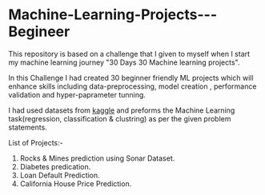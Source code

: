 # Machine-Learning-Projects---Begineer

This repository is based on a challenge that I given to myself when I start my machine learning journey
"30 Days 30 Machine learning projects".

In this Challenge I had created 30 beginner friendly ML projects which will enhance skills including data-preprocessing, model creation , performance validation and hyper-paprameter tunning. 

I had used datasets from [kaggle](https://www.kaggle.com/) and preforms the Machine Learning task(regression, classification & clustring) as per the given problem statements. 

List of Projects:-
1. Rocks & Mines prediction using Sonar Dataset.
2. Diabetes predication.
3. Loan Default Prediction.
4. California House Price Prediction.
